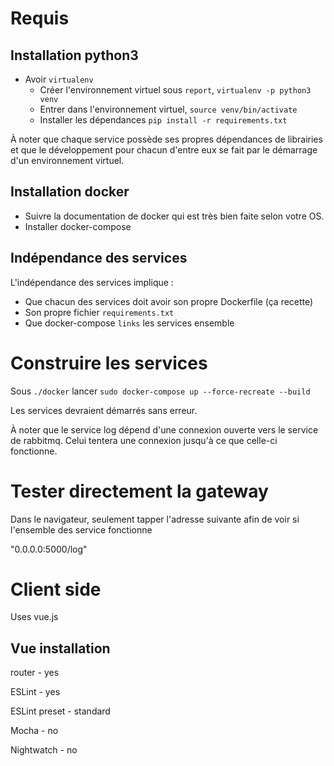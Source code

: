 Requis
======

Installation python3
--------------------
- Avoir `virtualenv` 
    - Créer l'environnement virtuel sous `report`, `virtualenv -p python3 venv`
    - Entrer dans l'environnement virtuel, `source venv/bin/activate`
    - Installer les dépendances `pip install -r requirements.txt`

À noter que chaque service possède ses propres dépendances de librairies et que le développement pour chacun d'entre eux se fait par le démarrage d'un environnement virtuel.

Installation docker
-------------------
- Suivre la documentation de docker qui est très bien faite selon votre OS.
- Installer docker-compose

Indépendance des services
-------------------------
L'indépendance des services implique :
- Que chacun des services doit avoir son propre Dockerfile (ça recette)
- Son propre fichier `requirements.txt` 
- Que docker-compose `links` les services ensemble

Construire les services
=======================
Sous `./docker` lancer `sudo docker-compose up --force-recreate --build`

Les services devraient démarrés sans erreur.

À noter que le service log dépend d'une connexion ouverte vers le service de rabbitmq. Celui tentera une connexion jusqu'à ce que celle-ci fonctionne.

Tester directement la gateway
=============================
Dans le navigateur, seulement tapper l'adresse suivante afin de voir si l'ensemble des service fonctionne

"0.0.0.0:5000/log"

Client side
===========
Uses vue.js

Vue installation
----------------
router - yes

ESLint - yes

ESLint preset - standard

Mocha - no

Nightwatch - no
